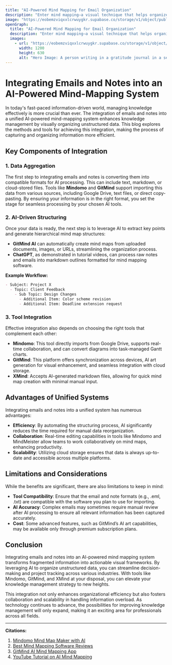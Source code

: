 ```yaml
---
title: "AI-Powered Mind Mapping for Email Organization"
description: "Enter mind mapping—a visual technique that helps organize thoughts and information around a central topic."
image: "https://eobemzviqxxlcrwuygkr.supabase.co/storage/v1/object/public/sparklog//gratitude-journal-hero.webp"
openGraph:
  title: "AI-Powered Mind Mapping for Email Organization"
  description: "Enter mind mapping—a visual technique that helps organize thoughts and information around a central topic."
  images:
    - url: "https://eobemzviqxxlcrwuygkr.supabase.co/storage/v1/object/public/sparklog//gratitude-journal-hero.webp"
      width: 1200
      height: 630
      alt: "Hero Image: A person writing in a gratitude journal in a serene, nature-filled setting."
---
```






# Integrating Emails and Notes into an AI-Powered Mind-Mapping System

In today's fast-paced information-driven world, managing knowledge effectively is more crucial than ever. The integration of emails and notes into a unified AI-powered mind-mapping system enhances knowledge management by visually organizing unstructured data. This blog explores the methods and tools for achieving this integration, making the process of capturing and organizing information more efficient.

## Key Components of Integration

### 1. Data Aggregation

The first step to integrating emails and notes is converting them into compatible formats for AI processing. This can include text, markdown, or cloud-stored files. Tools like **Mindomo** and **GitMind** support importing this data from various sources, including Google Drive, text files, or direct copy-pasting. By ensuring your information is in the right format, you set the stage for seamless processing by your chosen AI tools.

### 2. AI-Driven Structuring

Once your data is ready, the next step is to leverage AI to extract key points and generate hierarchical mind map structures:

- **GitMind AI** can automatically create mind maps from uploaded documents, images, or URLs, streamlining the organization process.
- **ChatGPT**, as demonstrated in tutorial videos, can process raw notes and emails into markdown outlines formatted for mind mapping software.

**Example Workflow:**
```markdown
- Subject: Project X
  - Topic: Client Feedback
    - Sub Topic: Design Changes
      - Additional Item: Color scheme revision
      - Additional Item: Deadline extension request
```

### 3. Tool Integration

Effective integration also depends on choosing the right tools that complement each other:

- **Mindomo**: This tool directly imports from Google Drive, supports real-time collaboration, and can convert diagrams into task-managed Gantt charts.
- **GitMind**: This platform offers synchronization across devices, AI art generation for visual enhancement, and seamless integration with cloud storage.
- **XMind**: Accepts AI-generated markdown files, allowing for quick mind map creation with minimal manual input.


## Advantages of Unified Systems

Integrating emails and notes into a unified system has numerous advantages:

- **Efficiency**: By automating the structuring process, AI significantly reduces the time required for manual data reorganization.
- **Collaboration**: Real-time editing capabilities in tools like Mindomo and MindMeister allow teams to work collaboratively on mind maps, enhancing productivity.
- **Scalability**: Utilizing cloud storage ensures that data is always up-to-date and accessible across multiple platforms.

## Limitations and Considerations

While the benefits are significant, there are also limitations to keep in mind:

- **Tool Compatibility**: Ensure that the email and note formats (e.g., .eml, .txt) are compatible with the software you plan to use for importing.
- **AI Accuracy**: Complex emails may sometimes require manual review after AI processing to ensure all relevant information has been captured accurately.
- **Cost**: Some advanced features, such as GitMind’s AI art capabilities, may be available only through premium subscription plans.

## Conclusion

Integrating emails and notes into an AI-powered mind mapping system transforms fragmented information into actionable visual frameworks. By leveraging AI to organize unstructured data, you can streamline decision-making and project tracking across various industries. With tools like Mindomo, GitMind, and XMind at your disposal, you can elevate your knowledge management strategy to new heights.

This integration not only enhances organizational efficiency but also fosters collaboration and scalability in handling information overload. As technology continues to advance, the possibilities for improving knowledge management will only expand, making it an exciting area for professionals across all fields.

---

**Citations:**
1. [Mindomo Mind Map Maker with AI](https://workspace.google.com/marketplace/app/mindomo_mind_map_maker_with_ai/521918824624)
2. [Best Mind Mapping Software Reviews](https://creately.com/reviews/best-mind-mapping-software/)
3. [GitMind AI Mind Mapping App](https://apps.apple.com/us/app/gitmind-ai-mind-mapping-app/id1566810191)
4. [YouTube Tutorial on AI Mind Mapping](https://www.youtube.com/watch?v=FI2mZy9wMtE)